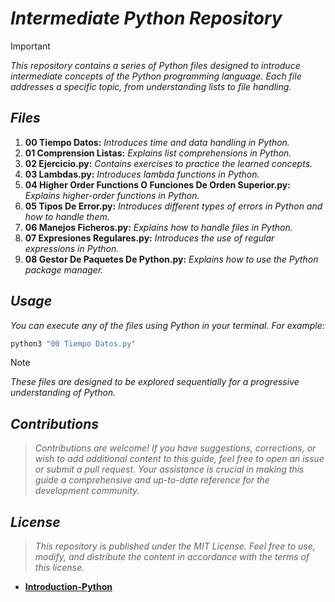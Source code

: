 <!-- Autor: Daniel Benjamin Perez Morales -->
<!-- GitHub: https://github.com/D4nitrix13 -->
<!-- GitLab: https://gitlab.com/D4nitrix13 -->
<!-- Correo electrónico: danielperezdev@proton.me -->

# **_Intermediate Python Repository_**

> [!IMPORTANT]
> _This repository contains a series of Python files designed to introduce intermediate concepts of the Python programming language. Each file addresses a specific topic, from understanding lists to file handling._

## _**Files**_

1. **00 Tiempo Datos:** _Introduces time and data handling in Python._
2. **01 Comprension Listas:** _Explains list comprehensions in Python._
3. **02 Ejercicio.py:** _Contains exercises to practice the learned concepts._
4. **03 Lambdas.py:** _Introduces lambda functions in Python._
5. **04 Higher Order Functions O Funciones De Orden Superior.py:** _Explains higher-order functions in Python._
6. **05 Tipos De Error.py:** _Introduces different types of errors in Python and how to handle them._
7. **06 Manejos Ficheros.py:** _Explains how to handle files in Python._
8. **07 Expresiones Regulares.py:** _Introduces the use of regular expressions in Python._
9. **08 Gestor De Paquetes De Python.py:** _Explains how to use the Python package manager._

## _**Usage**_

_You can execute any of the files using Python in your terminal. For example:_

```bash
python3 "00 Tiempo Datos.py"
```

> [!NOTE]
> _These files are designed to be explored sequentially for a progressive understanding of Python._

## _**Contributions**_

> _Contributions are welcome! If you have suggestions, corrections, or wish to add additional content to this guide, feel free to open an issue or submit a pull request. Your assistance is crucial in making this guide a comprehensive and up-to-date reference for the development community._

## _**License**_

> _This repository is published under the MIT License. Feel free to use, modify, and distribute the content in accordance with the terms of this license._

- **[Introduction-Python](https://github.com/DanielPerezMorales13/Python-Introduccion "https://github.com/DanielPerezMorales13/Python-Introduccion")**
